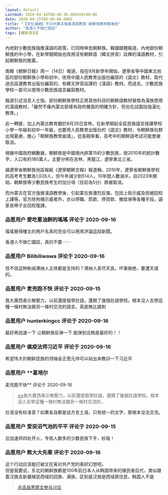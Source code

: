 ```yaml
---
layout: default
Lastmod: 2020-09-16T00:48:38.406454+00:00
date: 2020-09-15T00:00:00.000Z
title: "【文化滅絕】不只內蒙古強推漢語教育 朝鮮族教材都被改"
author: "香港人不做亡国奴"
tags: [種族清洗]
---
```


內地對少數民族強推漢語的政策，已同時伸去朝鮮族。韓國媒體報道，內地部份朝鮮族的中小學，在新學期開始也改用沒有朝鮮語（韓文拼音）註釋的漢語教材，引起朝鮮族的擔憂。  
  
南韓《朝鮮日報》周一（14日）報道，指在9月新學年開始，遼寧省等中國東北地區的部份朝鮮族小學和初中，改用中國人民教育出版社編寫的《語文》教材，取代過去延邊教育出版社編寫的、有韓文拼音註譯的《漢語》教材。而過去，少數民族學校一直可以使用少數民族語言編寫教材。  
  
報道引述消息人士指，部份朝鮮族學校正將其他科目的朝鮮語教材替換為漢族使用的漢語教材，「雖然不像內蒙古那樣有政府層面的明確方針，但也在試圖加強漢化教育。」  
  
此一轉變，加上內蒙古教育廳於8月26日宣佈，在新學期起全區民族語言授課學校小學一年級和初中一年級，也要用人民教育出版社的《語文》教材，令朝鮮族社群出現憂慮，擔心「朝鮮族教育崩潰」，從長期來看，高考中的朝鮮語考試可能會被取消。  
  
根據中國政府網數據，朝鮮族是中國境內排第15的少數民族，按2010年的統計數字，人口有約180萬人，主要分佈在吉林、黑龍江、遼寧東北三省。  
  
據遼寧省朝鮮族地區報紙《遼寧朝鮮文報》報道稱，2010年，遼寧省朝鮮族學校的高考考生數為1,026人，但今年減少到514人，10年間人數減半。自2023年開始，朝鮮族等少數民族考生的加分項（目前為5分）將被取消。  
  
而內蒙古在官方強推漢語教學後，引起蒙古族激烈反彈，包括上街示威及拒絕回校上課等。官方除拘捕示威者外，亦以停職、罰款、停貸款、撤低保等各種手段，逼家長帶子女回校復課。

            
### 品葱用户 **愛吃蔥油餅的瑤瑤** 评论于 2020-09-16
        
瑤瑤覺得樓主的用戶名真的完全可以用來評論這段新聞。  
  
香港人不做亡國奴，真的不要⋯⋯
        


            
### 品葱用户 **Bilibiliwawa** 评论于 2020-09-16
        
信不信这种新闻滞纳人主体都是支持的？滞纳人丧尽天良，坏事做绝，要遭天谴的。
        


            
### 品葱用户 **麦兜跑不快** 评论于 2020-09-15
        
我大廣西表示無壓力，以前還提倡學壯語，還開了幾個壯語學校。根本沒人去學這種一條村無法跟另一條村交流的語言。真是無比諷刺
        


            
### 品葱用户 **hunterkingcc** 评论于 2020-09-16
        
最好再加速一下 让朝鲜族反弹一下 能弹到北韩是最好的！！
        


            
### 品葱用户 **瘟疫法师习近平** 评论于 2020-09-16
        
希望伟大的朝鲜民族的领袖金正恩元帅可以站出来教训一下习近平
        


            
### 品葱用户 **葛培尔 
麦兜跑不快** 评论于 2020-09-16
        
> [\>>]( "/article/item_id-496968#")我大廣西表示無壓力，以前還提倡學壯語，還開了幾個壯語學校。根本沒人去學這種一條村無法跟另一條村交流的...

  
  
壮语没有标准音？如果各自都是说方言土语，只有统一的文字，那根本没法交流。
        


            
### 品葱用户 **爱突沼气池的平平** 评论于 2020-09-15
        
总加速师四处开火，专挑人数多的少数民族下手，妙哉！
        


            
### 品葱用户 **熊大大先辈** 评论于 2020-09-16
        
这个行动应该能打破文在寅对共产党的美好幻想吧。  
但是我要说，东北的朝鲜族都是100年前日本人从韩国带来的殖民者后代，类似跟着汉族去新疆殖民西域的回族、满族，区别是汉族是西域原住民，韩国人不是
        






> [点击品葱原文参与讨论](https://pincong.rocks/article/24119)

